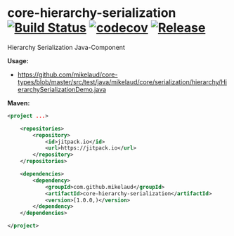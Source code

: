 # core-hierarchy-serialization [![Build Status](https://travis-ci.org/mikelaud/core-hierarchy-serialization.svg?branch=master)](https://travis-ci.org/mikelaud/core-hierarchy-serialization) [![codecov](https://codecov.io/gh/mikelaud/core-hierarchy-serialization/branch/master/graph/badge.svg)](https://codecov.io/gh/mikelaud/core-hierarchy-serialization) [![Release](https://jitpack.io/v/mikelaud/core-hierarchy-serialization.svg)](https://jitpack.io/#mikelaud/core-hierarchy-serialization)

Hierarchy Serialization Java-Component

**Usage:**
 - https://github.com/mikelaud/core-types/blob/master/src/test/java/mikelaud/core/serialization/hierarchy/HierarchySerializationDemo.java

**Maven:**
```XML
<project ...>

	<repositories>
		<repository>
			<id>jitpack.io</id>
			<url>https://jitpack.io</url>
		</repository>
	</repositories>

	<dependencies>
		<dependency>
			<groupId>com.github.mikelaud</groupId>
			<artifactId>core-hierarchy-serialization</artifactId>
			<version>[1.0.0,)</version>
		</dependency>
	</dependencies>

</project>
```
